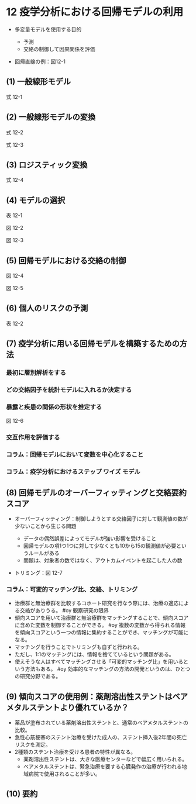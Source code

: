 # 12 疫学分析における回帰モデルの利用

* 多変量モデルを使用する目的
    * 予測
    * 交絡の制御して因果関係を評価

* 回帰直線の例：図12-1

## (1) 一般線形モデル

式 12-1 

## (2) 一般線形モデルの変換

式 12-2

式 12-3

## (3) ロジスティック変換

式 12-4

## (4) モデルの選択

表 12-1

図 12-2

図 12-3

## (5) 回帰モデルにおける交絡の制御

図 12-4

図 12-5

## (6) 個人のリスクの予測

表 12-2

## (7) 疫学分析に用いる回帰モデルを構築するための方法

### 最初に層別解析をする

### どの交絡因子を統計モデルに入れるか決定する

### 暴露と疾患の関係の形状を推定する

図 12-6

### 交互作用を評価する

### コラム：回帰モデルにおいて変数を中心化すること

### コラム：疫学分析におけるステップ ワイズ モデル

## (8) 回帰モデルのオーバーフィッティングと交絡要約スコア

* オーバーフィッティング：制御しようとする交絡因子に対して観測値の数が少ないことから生じる問題
    * データの偶然誤差によってモデルが強い影響を受けること
    * 回帰モデルの項1つ1つに対して少なくとも10から15の観測値が必要というルールがある
    * 問題は、対象者の数ではなく、アウトカムイベントを起こした人の数


* トリミング：図 12-7




### コラム：可変的マッチング比、交絡、トリミング
* 治療群と無治療群を比較するコホート研究を行なう際には、治療の適応による交絡がありうる。
#oy 観察研究の限界
* 傾向スコアを用いて治療群と無治療群をマッチングすることで、傾向スコアに含めた変数を制御することができる。
#oy 複数の変数から得られる情報を傾向スコアという一つの情報に集約することができ、マッチングが可能になる。
* マッチングを行うことでトリミングも自ずと行われる。
* ただし、1:1のマッチングには、情報を捨てているという問題がある。
* 使えそうな人はすべてマッチングさせる「可変的マッチング比」を用いるという方法もある。
#oy 効率的なマッチングの方法の開発というのは、ひとつの研究分野である。

## (9) 傾向スコアの使用例：薬剤溶出性ステントはベアメタルステントより優れているか？

* 薬品が塗布されている薬剤溶出性ステントと、通常のベアメタルステントの比較。
* 急性心筋梗塞のステント治療を受けた成人の、ステント挿入後2年間の死亡リスクを測定。
* 2種類のステント治療を受ける患者の特性が異なる。
    * 薬剤溶出性ステントは、大きな医療センターなどで幅広く用いられる。
    * ベアメタルステントは、緊急治療を要する心臓発作の治療が行われる地域病院で使用されることが多い。






## (10) 要約
